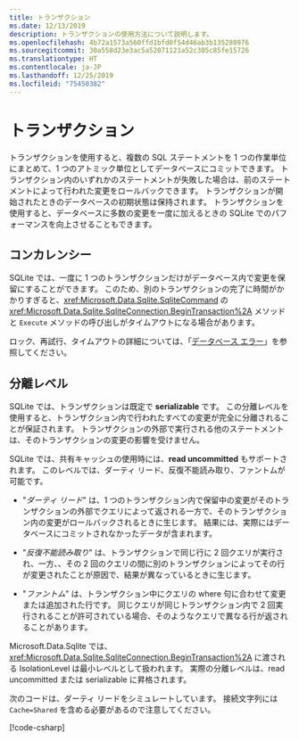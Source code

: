 ```yaml
---
title: トランザクション
ms.date: 12/13/2019
description: トランザクションの使用方法について説明します。
ms.openlocfilehash: 4b72a1573a560ffd1bfd0f54d46ab3b135280976
ms.sourcegitcommit: 30a558d23e3ac5a52071121a52c305c85fe15726
ms.translationtype: HT
ms.contentlocale: ja-JP
ms.lasthandoff: 12/25/2019
ms.locfileid: "75450382"
---
```

# <a name="transactions"></a>トランザクション

トランザクションを使用すると、複数の SQL ステートメントを 1 つの作業単位にまとめて、1 つのアトミック単位としてデータベースにコミットできます。 トランザクション内のいずれかのステートメントが失敗した場合は、前のステートメントによって行われた変更をロールバックできます。 トランザクションが開始されたときのデータベースの初期状態は保持されます。 トランザクションを使用すると、データベースに多数の変更を一度に加えるときの SQLite でのパフォーマンスを向上させることもできます。

## <a name="concurrency"></a>コンカレンシー

SQLite では、一度に 1 つのトランザクションだけがデータベース内で変更を保留にすることができます。 このため、別のトランザクションの完了に時間がかかりすぎると、<xref:Microsoft.Data.Sqlite.SqliteCommand> の <xref:Microsoft.Data.Sqlite.SqliteConnection.BeginTransaction%2A> メソッドと `Execute` メソッドの呼び出しがタイムアウトになる場合があります。

ロック、再試行、タイムアウトの詳細については、「[データベース エラー](database-errors.md)」を参照してください。

## <a name="isolation-levels"></a>分離レベル

SQLite では、トランザクションは既定で **serializable** です。 この分離レベルを使用すると、トランザクション内で行われたすべての変更が完全に分離されることが保証されます。 トランザクションの外部で実行される他のステートメントは、そのトランザクションの変更の影響を受けません。

SQLite では、共有キャッシュの使用時には、**read uncommitted** もサポートされます。 このレベルでは、ダーティ リード、反復不能読み取り、ファントムが可能です。

- "*ダーティ リード*" は、1 つのトランザクション内で保留中の変更がそのトランザクションの外部でクエリによって返される一方で、そのトランザクション内の変更がロールバックされるときに生じます。 結果には、実際にはデータベースにコミットされなかったデータが含まれます。

- "*反復不能読み取り*" は、トランザクションで同じ行に 2 回クエリが実行され、一方、、その 2 回のクエリの間に別のトランザクションによってその行が変更されたことが原因で、結果が異なっているときに生じます。

- "*ファントム*" は、トランザクション中にクエリの where 句に合わせて変更または追加された行です。 同じクエリが同じトランザクション内で 2 回実行されることが許可されている場合、そのようなクエリで異なる行が返されることがあります。

Microsoft.Data.Sqlite では、<xref:Microsoft.Data.Sqlite.SqliteConnection.BeginTransaction%2A> に渡される IsolationLevel は最小レベルとして扱われます。 実際の分離レベルは、read uncommitted または serializable に昇格されます。

次のコードは、ダーティ リードをシミュレートしています。 接続文字列には `Cache=Shared` を含める必要があるので注意してください。

[!code-csharp[](../../../../samples/snippets/standard/data/sqlite/DirtyReadSample/Program.cs?name=snippet_DirtyRead)]
